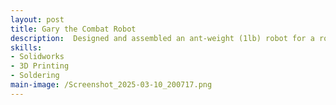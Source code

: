 ```yaml
---
layout: post
title: Gary the Combat Robot
description:  Designed and assembled an ant-weight (1lb) robot for a robotics combat competition.
skills: 
- Solidworks
- 3D Printing
- Soldering
main-image: /Screenshot_2025-03-10_200717.png
---
```

